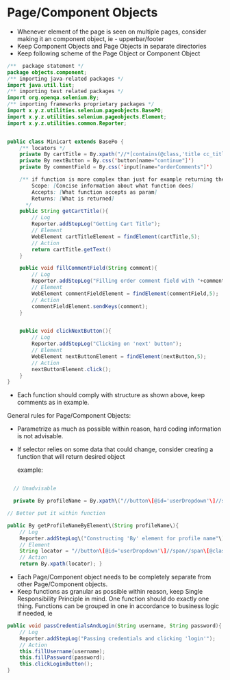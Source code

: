 # Page/Component Objects

* Whenever element of the page is seen on multiple pages, consider making it an component object, ie - upperbar/footer 
* Keep Component Objects and Page Objects in separate directories
* Keep following scheme of the Page Object or Component Object

```java
/**  package statement */
package objects.component;
/** importing java-related packages */
import java.util.list;
/** importing test related packages */
import org.openqa.selenium.By;
/** importing frameworks proprietary packages */
import x.y.z.utilities.selenium.pageobjects.BasePO;
import x.y.z.utilities.selenium.pageobjects.Element;
import x.y.z.utilities.common.Reporter;


public class Minicart extends BasePo {
    /** locators */
    private By cartTitle = By.xpath("//*[contains(@class,'title cc_title')]");
    private By nextButton = By.css('button[name="continue"]')
    private By commentField = By.css('input[name="orderComments"]')

    /** if function is more complex than just for example returning the text or clicking an simple button, add comment with following scheme:
        Scope: [Concise information about what function does]
        Accepts: [What function accepts as param]
        Returns: [What is returned]
      */
    public String getCartTitle(){
        // Log 
        Reporter.addStepLog("Getting Cart Title");
        // Element
        WebElement cartTitleElement = findElement(cartTitle,5);
        // Action 
        return cartTitle.getText()
    }

    public void fillCommentField(String comment){
        // Log
        Reporter.addStepLog("Filling order comment field with "+comment);
        // Element
        WebElement commentFieldElement = findElement(commentField,5);
        // Action
        commentFieldElement.sendKeys(comment);
    }


    public void clickNextButton(){
        // Log
        Reporter.addStepLog("Clicking on 'next' button");
        // Element
        WebElement nextButtonElement = findElement(nextButton,5);
        // Action
        nextButtonElement.click();
    }
}
```

* Each function should comply with structure as shown above, keep comments as in example.  

General rules for Page/Component Objects:

* Parametrize as much as possible within reason, hard coding information is not advisable.
* If selector relies on some data that could change, consider creating a function that will return desired object  

  example:

```java

  // Unadvisable

  private By profileName = By.xpath\("//button\[@id='userDropdown'\]//span//span\[@class='invitation'\]\[contains\(text\(\),'Magda'\)\]"\);

// Better put it within function

public By getProfileNameByElement\(String profileName\){ 
    // Log 
    Reporter.addStepLog\("Constructing 'By' element for profile name"\); 
    // Element 
    String locator = "//button\[@id='userDropdown'\]//span//span\[@class='invitation'\]\[contains\(text\(\),'" + profileName + "'\)\]"; 
    // Action 
    return By.xpath(locator); }

```

- Each Page/Component object needs to be completely separate from other Page/Component objects.
- Keep functions as granular as possible within reason, keep Single Responsibility Principle in mind. One function should do exactly one thing. Functions can be grouped in one in accordance to business logic if needed, ie 


```java
public void passCredentialsAndLogin(String username, String password){
    // Log
    Reporter.addStepLog("Passing credentials and clicking 'login'");
    // Action
    this.fillUsername(username);
    this.fillPassword(password);
    this.clickLoginButton();
}
```

